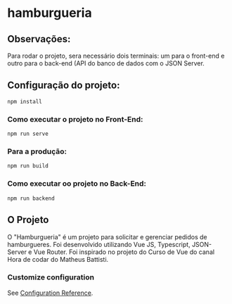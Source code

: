 # hamburgueria

## Observações:
Para rodar o projeto, sera necessário dois terminais: 
um para o front-end e outro para o back-end (API do banco de dados com o JSON Server.

## Configuração do projeto:
```
npm install
```

### Como executar o projeto no Front-End:
```
npm run serve
```

### Para a produção:
```
npm run build
```

### Como executar oo projeto no Back-End:
```
npm run backend
```

## O Projeto
O "Hamburgueria" é um projeto para solicitar e gerenciar pedidos de hamburgueres.
Foi desenvolvido utilizando Vue JS, Typescript, JSON-Server e Vue Router.
Foi inspirado no projeto do Curso de Vue do canal Hora de codar do Matheus Battisti.

### Customize configuration
See [Configuration Reference](https://cli.vuejs.org/config/).
